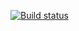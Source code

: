 [![Build status](https://ci.appveyor.com/api/projects/status/7mv1fj2jofpxse39?svg=true)](https://ci.appveyor.com/project/Suyunbaev/ajs-test-1)